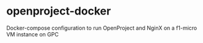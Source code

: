 # openproject-docker
Docker-compose configuration to run OpenProject and NginX on a f1-micro VM instance on GPC
